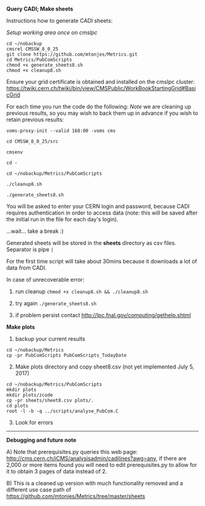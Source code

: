 **Query CADI; Make sheets**

Instructions how to generate CADI sheets:

*Setup working area once on cmslpc*
```
cd ~/nobackup
cmsrel CMSSW_8_0_25
git clone https://github.com/mtonjes/Metrics.git
cd Metrics/PubComScripts
chmod +x generate_sheets8.sh
chmod +x cleanup8.sh
```
Ensure your grid certificate is obtained and installed on the cmslpc cluster: https://twiki.cern.ch/twiki/bin/view/CMSPublic/WorkBookStartingGrid#BasicGrid

For each time you run the code do the following: 
*Note* we are cleaning up previous results, so you may wish to back them up in advance if you wish to retain previous results:

```
voms-proxy-init --valid 168:00 -voms cms

cd CMSSW_8_0_25/src

cmsenv

cd -

cd ~/nobackup/Metrics/PubComScripts

./cleanup8.sh

./generate_sheets8.sh
```


You will be asked to enter your CERN login and password, because CADI requires authentication in order to access data (note: this will be saved after the initial run in the file for each day's login).

...wait... take a break :)

Generated sheets will be stored in the **sheets** directory as csv files. Separator is pipe `|`

For the first time script will take about 30mins because it downloads a lot of data from CADI.

In case of unrecoverable error:

1. run cleanup `chmod +x cleanup8.sh && ./cleanup8.sh`

2. try again `./generate_sheets8.sh`

3. if problem persist contact http://lpc.fnal.gov/computing/gethelp.shtml

**Make plots**

1) backup your current results
```
cd ~/nobackup/Metrics
cp -pr PubComScripts PubComScripts_TodayDate
```
2) Make plots directory and copy sheet8.csv (not yet implemented July 5, 2017)
```
cd ~/nobackup/Metrics/PubComScripts
mkdir plots
mkdir plots/zcode
cp -pr sheets/sheet8.csv plots/.
cd plots
root -l -b -q ../scripts/analyse_PubCom.C 
```
3) Look for errors
---

**Debugging and future note**

A) Note that prerequisites.py queries this web page: http://cms.cern.ch/iCMS/analysisadmin/cadilines?awg=any, if there are 2,000 or more items found you will need to edit prerequisites.py to allow for it to obtain 3 pages of data instead of 2.

B) This is a cleaned up version with much functionality removed and a different use case path of https://github.com/mtonjes/Metrics/tree/master/sheets
